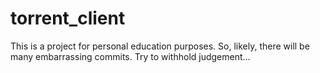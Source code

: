 # torrent_client
This is a project for personal education purposes. So, likely, there will be many embarrassing commits. Try to withhold judgement...
